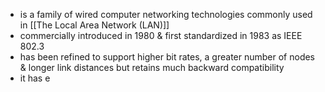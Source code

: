 - is a family of wired computer networking technologies commonly used in [[The Local Area Network (LAN)]]
- commercially introduced in 1980 & first standardized in 1983 as IEEE 802.3
- has been refined to support higher bit rates, a greater number of nodes & longer link distances but retains much backward compatibility
- it has e